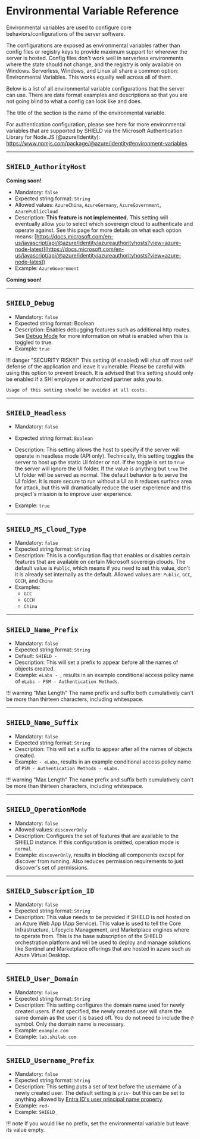 # Environmental Variable Reference

Environmental variables are used to configure core behaviors/configurations of the server software.

The configurations are exposed as environmental variables rather than config files or registry keys to provide maximum support for wherever the server is hosted.
Config files don't work well in serverless environments where the state should not change, and the registry is only available on Windows.
Serverless, Windows, and Linux all share a common option: Environmental Variables. This works equally well across all of them.

Below is a list of all environmental variable configurations that the server can use. There are data format examples and descriptions so that you are not going blind to what a config can look like and does.

The title of the section is the name of the environmental variable.

For authentication configuration, please see here for more environmental variables that are supported by SHIELD via the Microsoft Authentication Library for Node.JS (@azure/identity):
<https://www.npmjs.com/package/@azure/identity#environment-variables>

---

## `SHIELD_AuthorityHost`

**Coming soon!**

- Mandatory: `false`
- Expected string format: `String`
- Allowed values: `AzureChina`, `AzureGermany`, `AzureGovernment`, `AzurePublicCloud`
- Description:
**This feature is not implemented.**
This setting will eventually allow you to select which sovereign cloud to authenticate and operate against.
See this page for more details on what each option means: [https://docs.microsoft.com/en-us/javascript/api/@azure/identity/azureauthorityhosts?view=azure-node-latest](https://docs.microsoft.com/en-us/javascript/api/@azure/identity/azureauthorityhosts?view=azure-node-latest)
- Example:
`AzureGovernment`

**Coming soon!**

---

## `SHIELD_Debug`

- Mandatory: `false`
- Expected string format: Boolean
- Description:
Enables debugging features such as additional http routes.
See [Debug Mode](./Debug-Mode.md) for more information on what is enabled when this is toggled to true.
- Example:
`true`

!!! danger "SECURITY RISK!!!"
    This setting (if enabled) will shut off most self defense of the application and leave it vulnerable. Please be careful with using this option to prevent breach.
    It is advised that this setting should only be enabled if a SHI employee or authorized partner asks you to.

    Usage of this setting should be avoided at all costs.

---

## `SHIELD_Headless`

- Mandatory: `false`

- Expected string format: `Boolean`
- Description:
This setting allows the host to specify if the server will operate in headless mode (API only).
Technically, this setting toggles the server to host up the static UI folder or not. If the toggle is set to `true` the server will ignore the UI folder. If the value is anything but `true` the UI folder will be served as normal. The default behavior is to serve the UI folder.
It is more secure to run without a UI as it reduces surface area for attack, but this will dramatically reduce the user experience and this project's mission is to improve user experience.
- Example:
`true`

---

## `SHIELD_MS_Cloud_Type`

- Mandatory: `false`
- Expected string format: `String`
- Description:
This is a configuration flag that enables or disables certain features that are available on certain Microsoft sovereign clouds.
The default value is `Public`, which means if you need to set this value, don't it is already set internally as the default.
Allowed values are: `Public`, `GCC`, `GCCH`, and `China`
- Examples:
    - `GCC`
    - `GCCH`
    - `China`

---

## `SHIELD_Name_Prefix`

- Mandatory: `false`
- Expected string format: `String`
- Default: `SHIELD -`
- Description:
This will set a prefix to appear before all the names of objects created.
- Example: <code>eLabs - </code>, results in an example conditional access policy name of `eLabs - PSM - Authentication Methods`.

!!! warning "Max Length"
    The name prefix and suffix both cumulatively can't be more than thirteen characters, including whitespace.

---

## `SHIELD_Name_Suffix`

- Mandatory: `false`
- Expected string format: `String`
- Description:
This will set a suffix to appear after all the names of objects created.
- Example: `- eLabs`, results in an example conditional access policy name of `PSM - Authentication Methods - eLabs`.

!!! warning "Max Length"
    The name prefix and suffix both cumulatively can't be more than thirteen characters, including whitespace.

---

## `SHIELD_OperationMode`

- Mandatory: `false`
- Allowed values: `discoverOnly`
- Description:
Configures the set of features that are available to the SHIELD instance. If this configuration is omitted, operation mode is `normal`.
- Example: `discoverOnly`, results in blocking all components except for discover from running. Also reduces permission requirements to just discover's set of permissions.

---

## `SHIELD_Subscription_ID`

- Mandatory: `false`
- Expected string format: `String`
- Description:
This value needs to be provided if SHIELD is not hosted on an Azure Web App (App Service). This value is used to tell the Core Infrastructure, Lifecycle Management, and Marketplace engines where to operate from.
This is the base subscription of the SHIELD orchestration platform and will be used to deploy and manage solutions like Sentinel and Marketplace offerings that are hosted in azure such as Azure Virtual Desktop.

---

## `SHIELD_User_Domain`

- Mandatory: `false`
- Expected string format: `String`
- Description:
This setting configures the domain name used for newly created users. If not specified, the newly created user will share the same domain as the user it is based off. You do not need to include the `@` symbol. Only the domain name is necessary.
- Example: `example.com`
- Example: `lab.shilab.com`

---

## `SHIELD_Username_Prefix`

- Mandatory: `false`
- Expected string format: `String`
- Description:
This setting puts a set of text before the username of a newly created user. The default setting is `priv-` but this can be set to anything allowed by [Entra ID's user principal name property](<https://learn.microsoft.com/en-us/microsoft-365/enterprise/prepare-for-directory-synchronization?view=o365-worldwide#2-directory-object-and-attribute-preparation>).
- Example: `red-`
- Example: `SHIELD_`

!!! note
    If you would like no prefix, set the environmental variable but leave its value empty.
